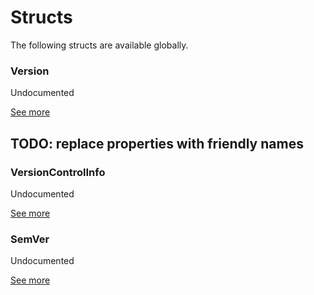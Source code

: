 # Structs
<p>The following structs are available globally.</p>

### Version
<p>Undocumented</p>

[See more](Structs/Version.md)
## TODO: replace properties with friendly names
### VersionControlInfo
<p>Undocumented</p>

[See more](Structs/VersionControlInfo.md)
### SemVer
<p>Undocumented</p>

[See more](Structs/SemVer.md)
